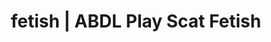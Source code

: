 ---
categories:
- NSFW Art
- Erotic Audiobooks
- Shibari
- Inclusive Desire
- Scat Fetish
image: /assets/images/1747714216823.jpg
layout: post
schema:
  description: Premium adult content featuring ABDL Play, Scat Fetish. High-quality
    artwork with sensual themes.
  keywords:
  - Mindful Kink
  - Virtual Sex
  - ABDL Play
  - Ethical Porn
  - Digital Dominance
  - Spiritual Kink
  - Scat Fetish
  name: 1747714216823 | ABDL Play Scat Fetish
  type: VisualArtwork
seo:
  description: Featured content with high-quality Scat Fetish, ABDL Play. HD images
    available.
  keywords: Scat Fetish, ABDL Play
  og_image: /assets/images/1747714216823.jpg
  schema_type: VisualArtwork
tags:
- '#fetish'
- ABDL Play
- Scat Fetish
title: fetish | ABDL Play Scat Fetish
---